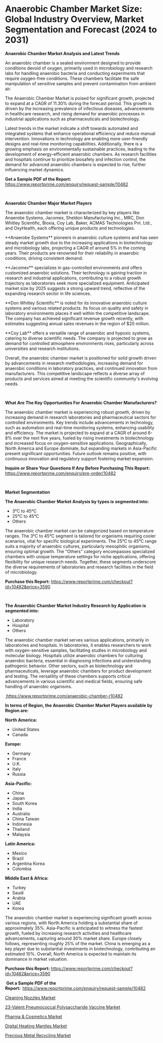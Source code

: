 <p><h1>Anaerobic Chamber Market Size: Global Industry Overview, Market Segmentation and Forecast (2024 to 2031)</h1></p><p><strong>Anaerobic Chamber Market Analysis and Latest Trends</strong></p>
<p><p>An anaerobic chamber is a sealed environment designed to provide conditions devoid of oxygen, primarily used in microbiology and research labs for handling anaerobic bacteria and conducting experiments that require oxygen-free conditions. These chambers facilitate the safe manipulation of sensitive samples and prevent contamination from ambient air.</p><p>The Anaerobic Chamber Market is poised for significant growth, projected to expand at a CAGR of 11.30% during the forecast period. This growth is driven by the increasing prevalence of infectious diseases, advancements in healthcare research, and rising demand for anaerobic processes in industrial applications such as pharmaceuticals and biotechnology. </p><p>Latest trends in the market indicate a shift towards automated and integrated systems that enhance operational efficiency and reduce manual intervention. Innovations in technology are enabling more user-friendly designs and real-time monitoring capabilities. Additionally, there is a growing emphasis on environmentally sustainable practices, leading to the development of energy-efficient anaerobic chambers. As research facilities and hospitals continue to prioritize biosafety and infection control, the demand for advanced anaerobic chambers is expected to rise, further influencing market dynamics.</p></p>
<p><strong>Get a Sample PDF of the Report:&nbsp;</strong> <a href="https://www.reportprime.com/enquiry/request-sample/10482?utm_campaign=1839&utm_medium=2&utm_source=Github&utm_content=ia&utm_term=28112024&utm_id=anaerobic-chamber">https://www.reportprime.com/enquiry/request-sample/10482</a></p>
<p>&nbsp;</p>
<p><strong>Anaerobic Chamber Major Market Players</strong></p>
<p><p>The anaerobic chamber market is characterized by key players like Anaerobe Systems, Jacomex, Sheldon Manufacturing Inc., MRC, Don Whitley Scientific, Bioxia, Coy Lab, Baker, ACMAS Technologies Pvt. Ltd., and OxyHealth, each offering unique products and technologies.</p><p>**Anaerobe Systems** pioneers in anaerobic culture systems and has seen steady market growth due to the increasing applications in biotechnology and microbiology labs, projecting a CAGR of around 5% in the coming years. Their products are renowned for their reliability in anaerobic conditions, driving consistent demand.</p><p>**Jacomex** specializes in gas-controlled environments and offers customized anaerobic solutions. Their technology is gaining traction in research and industrial applications, contributing to a robust growth trajectory as laboratories seek more specialized equipment. Anticipated market size by 2025 suggests a strong upward trend, reflective of the expanding research sector in life sciences.</p><p>**Don Whitley Scientific** is noted for its innovative anaerobic culture systems and various related products. Its focus on quality and safety in laboratory environments places it well within the competitive landscape. The company has achieved significant revenue growth recently, with estimates suggesting annual sales revenues in the region of $20 million.</p><p>**Coy Lab** offers a versatile range of anaerobic and hypoxic systems, catering to diverse scientific needs. The company is projected to grow as demand for controlled atmosphere environments rises, particularly across universities and research institutions.</p><p>Overall, the anaerobic chamber market is positioned for solid growth driven by advancements in research methodologies, increasing demand for anaerobic conditions in laboratory practices, and continued innovation from manufacturers. This competitive landscape reflects a diverse array of products and services aimed at meeting the scientific community's evolving needs.</p></p>
<p>&nbsp;</p>
<p><strong>What Are The Key Opportunities For Anaerobic Chamber Manufacturers?</strong></p>
<p><p>The anaerobic chamber market is experiencing robust growth, driven by increasing demand in research laboratories and pharmaceutical sectors for controlled environments. Key trends include advancements in technology, such as automation and real-time monitoring systems, enhancing usability and efficiency. The market is projected to expand at a CAGR of around 6-8% over the next five years, fueled by rising investments in biotechnology and increased focus on oxygen-sensitive applications. Geographically, North America and Europe dominate, but expanding markets in Asia-Pacific present significant opportunities. Future outlook remains positive, with continuous innovation and regulatory support fostering market expansion.</p></p>
<p><strong>Inquire or Share Your Questions If Any Before Purchasing This Report:</strong> <a href="https://www.reportprime.com/enquiry/pre-order/10482?utm_campaign=1839&utm_medium=2&utm_source=Github&utm_content=ia&utm_term=28112024&utm_id=anaerobic-chamber">https://www.reportprime.com/enquiry/pre-order/10482</a></p>
<p>&nbsp;</p>
<p><strong>Market Segmentation</strong></p>
<p><strong>The Anaerobic Chamber Market Analysis by types is segmented into:</strong></p>
<p><ul><li>3°C to 45°C</li><li>25°C to 45°C</li><li>Others</li></ul></p>
<p><p>The anaerobic chamber market can be categorized based on temperature ranges. The 3°C to 45°C segment is tailored for organisms requiring cooler scenarios, vital for specific biological experiments. The 25°C to 45°C range suits a majority of anaerobic cultures, particularly mesophilic organisms, ensuring optimal growth. The "Others" category encompasses specialized chambers with unique temperature settings for niche applications, offering flexibility for unique research needs. Together, these segments underscore the diverse requirements of laboratories and research facilities in the field of microbiology.</p></p>
<p><strong>Purchase this Report:&nbsp;</strong><a href="https://www.reportprime.com/checkout?id=10482&price=3590&utm_campaign=1839&utm_medium=2&utm_source=Github&utm_content=ia&utm_term=28112024&utm_id=anaerobic-chamber">https://www.reportprime.com/checkout?id=10482&price=3590</a></p>
<p>&nbsp;</p>
<p><strong>The Anaerobic Chamber Market Industry Research by Application is segmented into:</strong></p>
<p><ul><li>Laboratory</li><li>Hospital</li><li>Others</li></ul></p>
<p><p>The anaerobic chamber market serves various applications, primarily in laboratories and hospitals. In laboratories, it enables researchers to work with oxygen-sensitive samples, facilitating studies in microbiology and molecular biology. Hospitals utilize anaerobic chambers for culturing anaerobic bacteria, essential in diagnosing infections and understanding pathogenic behavior. Other sectors, such as biotechnology and pharmaceuticals, leverage anaerobic chambers for product development and testing. The versatility of these chambers supports critical advancements in various scientific and medical fields, ensuring safe handling of anaerobic organisms.</p></p>
<p><a href="https://www.reportprime.com/anaerobic-chamber-r10482?utm_campaign=1839&utm_medium=2&utm_source=Github&utm_content=ia&utm_term=28112024&utm_id=anaerobic-chamber">&nbsp;https://www.reportprime.com/anaerobic-chamber-r10482</a></p>
<p><strong>In terms of Region, the Anaerobic Chamber Market Players available by Region are:</strong></p>
<p>
    <p> <strong> North America: </strong>
        <ul>
            <li>United States</li>
            <li>Canada</li>
        </ul>
        </p> 
    <p> <strong> Europe: </strong>
        <ul>
            <li>Germany</li>
            <li>France</li>
            <li>U.K.</li>
            <li>Italy</li>
            <li>Russia</li>
        </ul>
        </p> 
    <p> <strong> Asia-Pacific: </strong>
        <ul>
            <li>China</li>
            <li>Japan</li>
            <li>South Korea</li>
            <li>India</li>
            <li>Australia</li>
            <li>China Taiwan</li>
            <li>Indonesia</li>
            <li>Thailand</li>
            <li>Malaysia</li>
        </ul>
        </p> 
    <p> <strong> Latin America: </strong>
        <ul>
            <li>Mexico</li>
            <li>Brazil</li>
            <li>Argentina Korea</li>
            <li>Colombia</li>
        </ul>
        </p> 
    <p> <strong> Middle East & Africa: </strong>
        <ul>
            <li>Turkey</li>
            <li>Saudi</li>
            <li>Arabia</li>
            <li>UAE</li>
            <li>Korea</li>
        </ul>
    </p>
    </p>
<p><p>The anaerobic chamber market is experiencing significant growth across various regions, with North America holding a substantial share of approximately 35%. Asia-Pacific is anticipated to witness the fastest growth, fueled by increasing research activities and healthcare advancements, capturing around 30% market share. Europe closely follows, representing roughly 25% of the market. China is emerging as a key player due to substantial investments in biotechnology, contributing an estimated 10%. Overall, North America is expected to maintain its dominance in market valuation.</p></p>
<p><strong>Purchase this Report: </strong><a href="https://www.reportprime.com/checkout?id=10482&price=3590&utm_campaign=1839&utm_medium=2&utm_source=Github&utm_content=ia&utm_term=28112024&utm_id=anaerobic-chamber">https://www.reportprime.com/checkout?id=10482&price=3590</a></p>
<p>&nbsp;<strong>Get a Sample PDF of the Report:&nbsp;&nbsp;</strong><a href="https://www.reportprime.com/enquiry/request-sample/10482?utm_campaign=1839&utm_medium=2&utm_source=Github&utm_content=ia&utm_term=28112024&utm_id=anaerobic-chamber">https://www.reportprime.com/enquiry/request-sample/10482</a></p>
<p><strong></strong></p>
<p><p><a href="https://www.linkedin.com/pulse/cleaning-nozzles-market-consolidation-impact-structure-0fkpe?utm_campaign=1839&utm_medium=2&utm_source=Github&utm_content=ia&utm_term=28112024&utm_id=anaerobic-chamber">Cleaning Nozzles Market</a></p><p><a href="https://issuu.com/reportprime-2/docs/23-valent-pneumococcal-polysacchari_41862ba9ae0790?utm_campaign=1839&utm_medium=2&utm_source=Github&utm_content=ia&utm_term=28112024&utm_id=anaerobic-chamber">23-Valent Pneumococcal Polysaccharide Vaccine Market</a></p><p><a href="https://issuu.com/reportprime-2/docs/pharma-cosmetics-market-size-2030.p_83da5e9553c0c0?utm_campaign=1839&utm_medium=2&utm_source=Github&utm_content=ia&utm_term=28112024&utm_id=anaerobic-chamber">Pharma & Cosmetics Market</a></p><p><a href="https://github.com/sofayahoo2023/Market-Research-Report-List-6/blob/main/digital-heating-mantles-market.md?utm_campaign=1839&utm_medium=2&utm_source=Github&utm_content=ia&utm_term=28112024&utm_id=anaerobic-chamber">Digital Heating Mantles Market</a></p><p><a href="https://www.linkedin.com/pulse/global-precious-metal-recycling-market-analysis-trends-yu1ne?utm_campaign=1839&utm_medium=2&utm_source=Github&utm_content=ia&utm_term=28112024&utm_id=anaerobic-chamber">Precious Metal Recycling Market</a></p></p>
